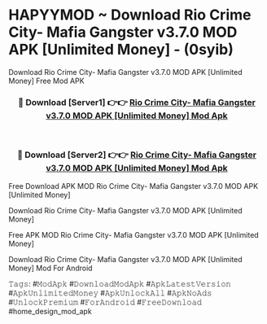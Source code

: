# HAPYYMOD ~ Download Rio Crime City- Mafia Gangster v3.7.0 MOD APK [Unlimited Money] - (0syib)
Download Rio Crime City- Mafia Gangster v3.7.0 MOD APK [Unlimited Money] Free Mod APK

<div align="center">
<h3>🔴 Download [Server1] 👉👉 <a href="https://apk-comot.site?title=Rio_Crime_City-_Mafia_Gangster_v3.7.0_MOD_APK_[Unlimited_Money]">Rio Crime City- Mafia Gangster v3.7.0 MOD APK [Unlimited Money] Mod Apk</a></h3><br>

<h3>🔴 Download [Server2] 👉👉 <a href="https://apk-comot.site?title=Rio_Crime_City-_Mafia_Gangster_v3.7.0_MOD_APK_[Unlimited_Money]">Rio Crime City- Mafia Gangster v3.7.0 MOD APK [Unlimited Money] Mod Apk</a></h3>
</div>


Free Download APK MOD Rio Crime City- Mafia Gangster v3.7.0 MOD APK [Unlimited Money]

Download Rio Crime City- Mafia Gangster v3.7.0 MOD APK [Unlimited Money] 

Free APK MOD Rio Crime City- Mafia Gangster v3.7.0 MOD APK [Unlimited Money] 

Download Rio Crime City- Mafia Gangster v3.7.0 MOD APK [Unlimited Money] Mod For Android

𝚃𝚊𝚐𝚜: #𝙼𝚘𝚍𝙰𝚙𝚔 #𝙳𝚘𝚠𝚗𝚕𝚘𝚊𝚍𝙼𝚘𝚍𝙰𝚙𝚔 #𝙰𝚙𝚔𝙻𝚊𝚝𝚎𝚜𝚝𝚅𝚎𝚛𝚜𝚒𝚘𝚗 #𝙰𝚙𝚔𝚄𝚗𝚕𝚒𝚖𝚒𝚝𝚎𝚍𝙼𝚘𝚗𝚎𝚢 #𝙰𝚙𝚔𝚄𝚗𝚕𝚘𝚌𝚔𝙰𝚕𝚕 #𝙰𝚙𝚔𝙽𝚘𝙰𝚍𝚜 #𝚄𝚗𝚕𝚘𝚌𝚔𝙿𝚛𝚎𝚖𝚒𝚞𝚖 #𝙵𝚘𝚛𝙰𝚗𝚍𝚛𝚘𝚒𝚍 #𝙵𝚛𝚎𝚎𝙳𝚘𝚠𝚗𝚕𝚘𝚊𝚍 #home_design_mod_apk